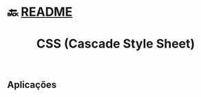 # :back: [README](../../../README.md#web-development)

<h1 align="center">
    CSS (Cascade Style Sheet)
</h1> 

<br>

## Aplicações